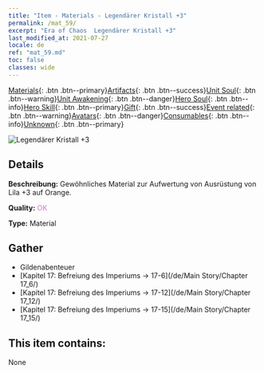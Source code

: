 ```yaml
---
title: "Item - Materials - Legendärer Kristall +3"
permalink: /mat_59/
excerpt: "Era of Chaos  Legendärer Kristall +3"
last_modified_at: 2021-07-27
locale: de
ref: "mat_59.md"
toc: false
classes: wide
---
```

 [Materials](/ItemsDE/){: .btn .btn--primary}[Artifacts](/ItemsDE/Artifacts/){: .btn .btn--success}[Unit Soul](/ItemsDE/UnitSoul/){: .btn .btn--warning}[Unit Awakening](/ItemsDE/UnitAwakening/){: .btn .btn--danger}[Hero Soul](/ItemsDE/HeroSoul/){: .btn .btn--info}[Hero Skill](/ItemsDE/HeroSkill/){: .btn .btn--primary}[Gift](/ItemsDE/Gift/){: .btn .btn--success}[Event related](/ItemsDE/Events/){: .btn .btn--warning}[Avatars](/ItemsDE/Avatars/){: .btn .btn--danger}[Consumables](/ItemsDE/Consumables/){: .btn .btn--info}[Unknown](/ItemsDE/Unknown/){: .btn .btn--primary}

 ![Legendärer Kristall +3](/images/t/i_cailiao_shuijing2.png)

## Details
 **Beschreibung:** Gewöhnliches Material zur Aufwertung von Ausrüstung von Lila +3 auf Orange.

 **Quality:** <span style="color: #DA70D6">OK</span>

 **Type:** Material

## Gather

*    Gildenabenteuer 
*    [Kapitel 17: Befreiung des Imperiums -> 17-6](/de/Main Story/Chapter 17_6/) 
*    [Kapitel 17: Befreiung des Imperiums -> 17-12](/de/Main Story/Chapter 17_12/) 
*    [Kapitel 17: Befreiung des Imperiums -> 17-15](/de/Main Story/Chapter 17_15/) 

## This item contains:

  None


